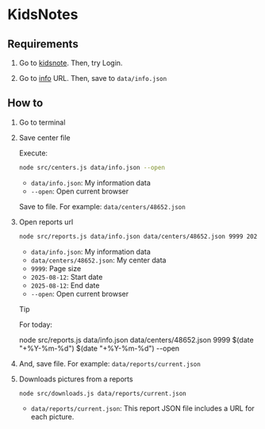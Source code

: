# KidsNotes

## Requirements

1. Go to [kidsnote](https://www.kidsnote.com/). Then, try Login.

2. Go to [info](https://www.kidsnote.com/api/v1/me/info/) URL. Then, save to `data/info.json`

## How to

1. Go to terminal

2. Save center file

   Execute:

   ```bash
   node src/centers.js data/info.json --open
   ```

   - `data/info.json`: My information data
   - `--open`: Open current browser

   Save to file. For example: `data/centers/48652.json`

3. Open reports url

   ```bash
   node src/reports.js data/info.json data/centers/48652.json 9999 2025-08-12 2025-08-12 --open
   ```

   - `data/info.json`: My information data
   - `data/centers/48652.json`: My center data
   - `9999`: Page size
   - `2025-08-12`: Start date
   - `2025-08-12`: End date
   - `--open`: Open current browser

   > [!TIP]
   > For today:
   >
   > node src/reports.js data/info.json data/centers/48652.json 9999 $(date "+%Y-%m-%d") $(date "+%Y-%m-%d") --open

4. And, save file. For example: `data/reports/current.json`

5. Downloads pictures from a reports

   ```bash
   node src/downloads.js data/reports/current.json
   ```

   - `data/reports/current.json`: This report JSON file includes a URL for each picture.
